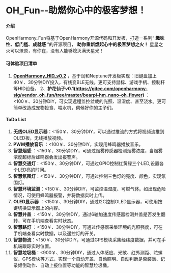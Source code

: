 # OH_Fun--助燃你心中的极客梦想！

#### 介绍

OpenHarmony_Fun将基于OpenHarmony开源代码和开发板，打造一系列“ **趣味性、低门槛、成就感** ”的开源项目， **助你重新燃起心中的极客梦想之火！**
星星之火可以燎原，有你在，没有人能够熄灭满天星光！




#### 可体验项目清单

1.  **[OpenHarmony_HID_v0.2](https://gitee.com/openharmony-sig/vendor_oh_fun/tree/master/hihope_neptune-oh_hid)** ，基于润和Neptune开发板实现：旧键盘加上40￥、30分钟DIY投入，有线变BLE无线。更可支持鼠标、游戏手柄、控制杆等HID设备。
2、**护花仙子v0.1(https://gitee.com/openharmony-sig/vendor_oh_fun/tree/master/bearpi-hm_nano-oh_flower)** ：<100￥、30分钟DIY，可实现远程监控盆栽的光照、温湿度、甚至浇水。更可简单改造成宠物投食、喂水机，伺候好你的主子们。

#### ToDo List


1. **无线OLED显示器**：<150￥、30分钟DIY，可以通过推流的方式将视频流推到OLED板，无线播放视频。
2. **PWM播放音乐** ：<100￥、30分钟DIY，实现用蜂鸣器播放音乐。
3. **智慧烟感** ：<150￥、30分钟DIY，可通过烟雾传感器检测烟雾浓度，当烟雾浓度超标后蜂鸣器会发出报警声。
4. **智慧交通灯**：<150￥、30分钟DIY，可通过GPIO控制红黄绿三个LED,设置各个LED亮的时间。
5. **智慧氛围灯**：<150￥、30分钟DIY，可通过控制三色灯的亮度、颜色，实现氛围灯。
6. **智慧环境监测**：<150￥、30分钟DIY，可监控温湿度、可燃气体。如出现危险情况，可使用蜂鸣器报警，并将数据实时上传。
7. **OLED显示器** ：<150￥、30分钟DIY，通过I2C控制OLED显示器，可使用按键切换显示器上的内容。
8. **智慧井盖** ：<150￥、30分钟DIY，通过6轴加速度传感器检测井盖是否发生翻转，可在手机端查看实时状态。
9. **智慧路灯** ：<150￥、30分钟DIY，可通过传感器采集环境的光照强度，可在手机端查看实时数据，以及遥控灯的开关。
10. **智慧物流**：<150￥、30分钟DIY，可通过GPS模块采集经纬度数据，并可在手机端跟踪实时位置。
11. **智慧垃圾桶**：<900￥、30分钟DIY，通过人体感应、光敏、红外测距、陀螺仪、GPS模块等方式，实现一个自动开盖、自动照明、自动判断是否装满、记录倾倒动作、自动上报位置等功能的智慧垃圾桶。



